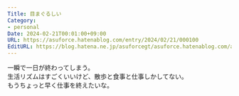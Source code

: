 ```yaml
---
Title: 目まぐるしい
Category:
- personal
Date: 2024-02-21T00:01:00+09:00
URL: https://asuforce.hatenablog.com/entry/2024/02/21/000100
EditURL: https://blog.hatena.ne.jp/asuforcegt/asuforce.hatenablog.com/atom/entry/6801883189084802426
---
```


一瞬で一日が終わってしまう。  
生活リズムはすごくいいけど、散歩と食事と仕事しかしてない。  
もうちょっと早く仕事を終えたいな。
